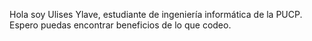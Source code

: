 Hola soy Ulises Ylave, estudiante de ingeniería informática de la PUCP. Espero puedas encontrar beneficios de lo que codeo.
